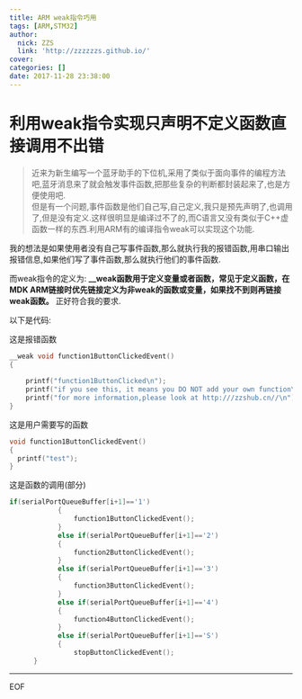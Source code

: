 ```yaml
---
title: ARM weak指令巧用
tags: [ARM,STM32]
author:
  nick: ZZS
  link: 'http://zzzzzzs.github.io/'
cover: 
categories: []
date: 2017-11-28 23:38:00
---
```


# 利用weak指令实现只声明不定义函数直接调用不出错

> 近来为新生编写一个蓝牙助手的下位机,采用了类似于面向事件的编程方法吧,蓝牙消息来了就会触发事件函数,把那些复杂的判断都封装起来了,也是方便使用吧.</br>但是有一个问题,事件函数是他们自己写,自己定义,我只是预先声明了,也调用了,但是没有定义.这样很明显是编译过不了的,而C语言又没有类似于C++虚函数一样的东西.利用ARM有的编译指令weak可以实现这个功能.

我的想法是如果使用者没有自己写事件函数,那么就执行我的报错函数,用串口输出报错信息,如果他们写了事件函数,那么就执行他们的事件函数.

而weak指令的定义为: **__weak函数用于定义变量或者函数，常见于定义函数，在MDK ARM链接时优先链接定义为非weak的函数或变量，如果找不到则再链接weak函数。** 正好符合我的要求.

以下是代码: 

这是报错函数

``` c
__weak void function1ButtonClickedEvent()
{
	
	printf("function1ButtonClicked\n");
	printf("if you see this, it means you DO NOT add your own function\n");
	printf("for more information,please look at http:///zzshub.cn//\n");
}

```
这是用户需要写的函数

``` c
void function1ButtonClickedEvent()
{
  printf("test");
}
```

这是函数的调用(部分)
``` c
if(serialPortQueueBuffer[i+1]=='1')
			{
				function1ButtonClickedEvent();
			}
			else if(serialPortQueueBuffer[i+1]=='2')
			{
				function2ButtonClickedEvent();
			}
			else if(serialPortQueueBuffer[i+1]=='3')
			{
				function3ButtonClickedEvent();
			}
			else if(serialPortQueueBuffer[i+1]=='4')
			{
				function4ButtonClickedEvent();
			}
			else if(serialPortQueueBuffer[i+1]=='S')
			{
				stopButtonClickedEvent();
      }
```

***
EOF